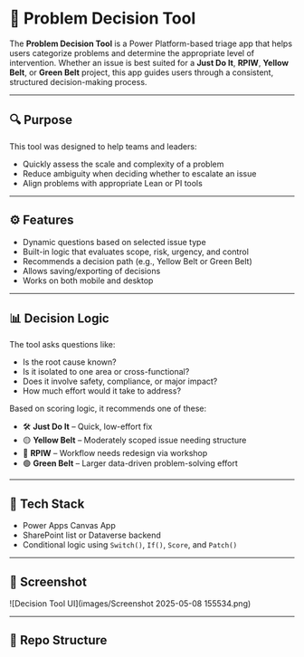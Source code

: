 # 🧭 Problem Decision Tool

The **Problem Decision Tool** is a Power Platform-based triage app that helps users categorize problems and determine the appropriate level of intervention. Whether an issue is best suited for a **Just Do It**, **RPIW**, **Yellow Belt**, or **Green Belt** project, this app guides users through a consistent, structured decision-making process.

---

## 🔍 Purpose

This tool was designed to help teams and leaders:

- Quickly assess the scale and complexity of a problem  
- Reduce ambiguity when deciding whether to escalate an issue  
- Align problems with appropriate Lean or PI tools  

---

## ⚙️ Features

- Dynamic questions based on selected issue type  
- Built-in logic that evaluates scope, risk, urgency, and control  
- Recommends a decision path (e.g., Yellow Belt or Green Belt)  
- Allows saving/exporting of decisions  
- Works on both mobile and desktop  

---

## 📊 Decision Logic

The tool asks questions like:

- Is the root cause known?  
- Is it isolated to one area or cross-functional?  
- Does it involve safety, compliance, or major impact?  
- How much effort would it take to address?  

Based on scoring logic, it recommends one of these:

- 🛠️ **Just Do It** – Quick, low-effort fix  
- 🟡 **Yellow Belt** – Moderately scoped issue needing structure  
- 🚀 **RPIW** – Workflow needs redesign via workshop  
- 🟢 **Green Belt** – Larger data-driven problem-solving effort  

---

## 🧠 Tech Stack

- Power Apps Canvas App  
- SharePoint list or Dataverse backend  
- Conditional logic using `Switch()`, `If()`, `Score`, and `Patch()`  

---

## 📸 Screenshot

![Decision Tool UI](images/Screenshot 2025-05-08 155534.png)

---

## 📁 Repo Structure


